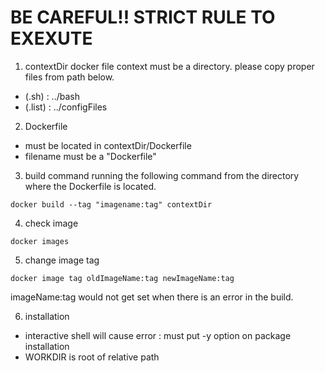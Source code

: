 # BE CAREFUL!! STRICT RULE TO EXEXUTE
1. contextDir
docker file context must be a directory. please copy proper files from path below.
- (.sh) : ../bash
- (.list) : ../configFiles

2. Dockerfile
- must be located in contextDir/Dockerfile
- filename must be a "Dockerfile"

3. build command
running the following command from the directory where the Dockerfile is located.
```
docker build --tag "imagename:tag" contextDir
```

4. check image
```
docker images
```

5. change image tag
```
docker image tag oldImageName:tag newImageName:tag
```
imageName:tag would not get set when there is an error in the build.

6. installation
- interactive shell will cause error : must put -y option on package installation
- WORKDIR is root of relative path
